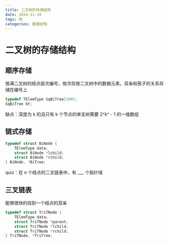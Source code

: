 ```yaml
---
title: 二叉树的存储结构
date: 2024-11-20
tags: 树
categories: 数据结构
---
```


# 二叉树的存储结构

## 顺序存储

按满二叉树的结点层次编号，依次存放二叉树中的数据元素。双亲和孩子的关系存储在编号上

```c
typedef TElemType SqBiTree[100];
SqBiTree bt;
```

缺点：深度为 k 的且只有 k 个节点的单支树需要 2^k^ - 1 的一维数组

## 链式存储



```c
typedef struct BiNode {
    TElemType data;
    struct BiNode *lchild;
    struct BiNode *rchild;
} BiNode, *BiTree;
```

quiz：在 n 个结点的二叉链表中，有 ___ 个指针域

## 三叉链表

能够很快的找到一个结点的双亲

```c
typedef struct TriTNode {
    TElemType data;
    struct TriTNode *parent;
    struct TriTNode *lchild;
    struct TriTNode *rchild;
} TriTNode, *TriTree;
```

